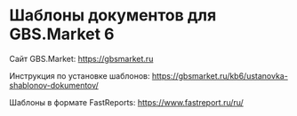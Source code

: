 # Шаблоны документов для GBS.Market 6
Сайт GBS.Market: https://gbsmarket.ru

Инструкция по установке шаблонов: https://gbsmarket.ru/kb6/ustanovka-shablonov-dokumentov/

Шаблоны в формате FastReports: https://www.fastreport.ru/ru/
